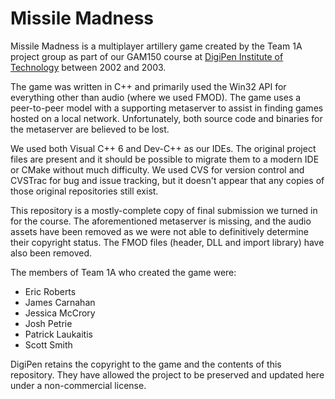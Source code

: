 # Missile Madness

Missile Madness is a multiplayer artillery game created by the Team 1A project group as part of our GAM150 course at
[DigiPen Institute of Technology](https://digipen.edu) between 2002 and 2003.

The game was written in C++ and primarily used the Win32 API for everything other than audio (where we used FMOD). The
game uses a peer-to-peer model with a supporting metaserver to assist in finding games hosted on a local network.
Unfortunately, both source code and binaries for the metaserver are believed to be lost.

We used both Visual C++ 6 and Dev-C++ as our IDEs. The original project files are present and it should be possible to
migrate them to a modern IDE or CMake without much difficulty. We used CVS for version control and CVSTrac for bug and
issue tracking, but it doesn't appear that any copies of those original repositories still exist.

This repository is a mostly-complete copy of final submission we turned in for the course. The aforementioned
metaserver is missing, and the audio assets have been removed as we were not able to definitively determine their
copyright status. The FMOD files (header, DLL and import library) have also been removed.

The members of Team 1A who created the game were:
 - Eric Roberts
 - James Carnahan
 - Jessica McCrory
 - Josh Petrie
 - Patrick Laukaitis
 - Scott Smith

DigiPen retains the copyright to the game and the contents of this repository. They have allowed the project to be
preserved and updated here under a non-commercial license.

